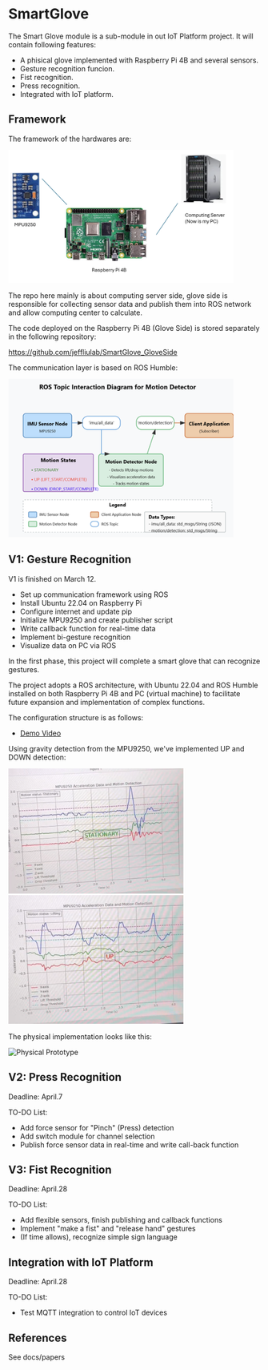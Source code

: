 # SmartGlove

The Smart Glove module is a sub-module in out IoT Platform project. It will contain following features:
- A phisical glove implemented with Raspberry Pi 4B and several sensors.
- Gesture recognition funcion.
- Fist recognition.
- Press recognition.
- Integrated with IoT platform.

## Framework

The framework of the hardwares are:

<img src="docs/readme/v1/framework.png" alt="Framework Structure" width="450"/>

The repo here mainly is about computing server side, glove side is responsible for collecting sensor data and publish them into ROS network and allow computing center to calculate.

The code deployed on the Raspberry Pi 4B (Glove Side) is stored separately in the following repository:

https://github.com/jeffliulab/SmartGlove_GloveSide

The communication layer is based on ROS Humble:

<img src="docs/readme/v1/ros.png" alt="Framework Structure" width="450"/>


## V1: Gesture Recognition

V1 is finished on March 12.
- Set up communication framework using ROS
- Install Ubuntu 22.04 on Raspberry Pi
- Configure internet and update pip
- Initialize MPU9250 and create publisher script
- Write callback function for real-time data
- Implement bi-gesture recognition
- Visualize data on PC via ROS

In the first phase, this project will complete a smart glove that can recognize gestures.

The project adopts a ROS architecture, with Ubuntu 22.04 and ROS Humble installed on both Raspberry Pi 4B and PC (virtual machine) to facilitate future expansion and implementation of complex functions.

The configuration structure is as follows:

- [Demo Video](https://youtube.com/shorts/qYl0_Sqa9_Q?si=NIhDoCjUwTQr8ySr)

Using gravity detection from the MPU9250, we've implemented UP and DOWN detection:

<img src="docs/readme/v1/detect_1.png" alt="Upward Detection" width="350"/> <img src="docs/readme/v1/detect_2.png" alt="Downward Detection" width="350"/>


The physical implementation looks like this:

<img src="docs/readme/v1/prototype.jpg" alt="Physical Prototype" width="350"/>

## V2: Press Recognition

Deadline: April.7

TO-DO List:
- Add force sensor for "Pinch" (Press) detection
- Add switch module for channel selection
- Publish force sensor data in real-time and write call-back function

## V3: Fist Recognition

Deadline: April.28

TO-DO List:
- Add flexible sensors, finish publishing and callback functions
- Implement "make a fist" and "release hand" gestures
- (If time allows), recognize simple sign language

## Integration with IoT Platform

Deadline: April.28

TO-DO List:
- Test MQTT integration to control IoT devices

## References

See docs/papers